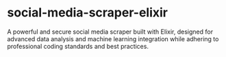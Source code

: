 # social-media-scraper-elixir
A powerful and secure social media scraper built with Elixir, designed for advanced data analysis and machine learning integration while adhering to professional coding standards and best practices.

